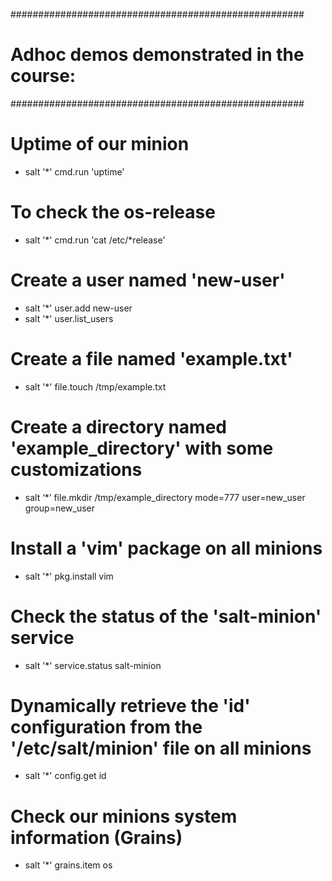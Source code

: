 #####################################################
# Adhoc demos demonstrated in the course:
#####################################################

# Uptime of our minion

- salt '*' cmd.run 'uptime' 

# To check the os-release

- salt '*' cmd.run 'cat /etc/*release' 

# Create a user named 'new-user'

- salt '*' user.add new-user  
- salt '*' user.list_users

# Create a file named 'example.txt'

- salt '*' file.touch /tmp/example.txt 

# Create a directory named   'example_directory' with some customizations

- salt ‘*’ file.mkdir /tmp/example_directory mode=777 user=new_user group=new_user 

# Install a 'vim' package on all minions

- salt '*' pkg.install vim  

# Check the status of the 'salt-minion' service

- salt '*' service.status salt-minion

# Dynamically retrieve the 'id' configuration from the '/etc/salt/minion' file on all minions

- salt '*' config.get  id 

# Check our minions system information (Grains)

- salt '*' grains.item os 
